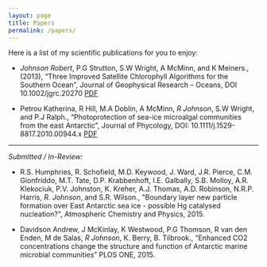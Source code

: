 ```yaml
---
layout: page
title: Papers
permalink: /papers/
---
```

Here is a list of my scientific publications for you to enjoy:

- *Johnson Robert*, P.G Strutton, S.W Wright, A McMinn, and K Meiners., (2013), “Three Improved Satellite Chlorophyll Algorithms for the Southern Ocean”, Journal of Geophysical Research – Oceans, DOI 10.1002/jgrc.20270 [PDF](./docs/Johnson_et_al_2013.pdf)

- Petrou Katherina, R Hill, M.A Doblin, A McMinn, *R Johnson*, S.W Wright, and P.J Ralph., “Photoprotection of sea-ice microalgal communities from the east Antarctic”, Journal of Phycology, DOI: 10.1111/j.1529-8817.2010.00944.x [PDF](./docs/Petrou_et_al_2011.pdf)

---
*Submitted / In-Review:*

- R.S. Humphries, R. Schofield, M.D. Keywood, J. Ward, J.R. Pierce, C.M. Gionfriddo, M.T. Tate, D.P. Krabbenhoft, I.E. Galbally, S.B. Molloy, A.R. Klekociuk, P.V. Johnston, K. Kreher, A.J. Thomas, A.D. Robinson, N.R.P. Harris, *R. Johnson*, and S.R. Wilson., "Boundary layer new particle formation over East Antarctic sea ice - possible Hg catalysed nucleation?", Atmospheric Chemistry and Physics, 2015.

- Davidson Andrew, J McKinlay, K Westwood, P.G Thomson, R van den Enden, M de Salas, *R Johnson*, K. Berry, B. Tilbrook., “Enhanced CO2 concentrations change the structure and function of Antarctic marine microbial communities” PLOS ONE, 2015.
